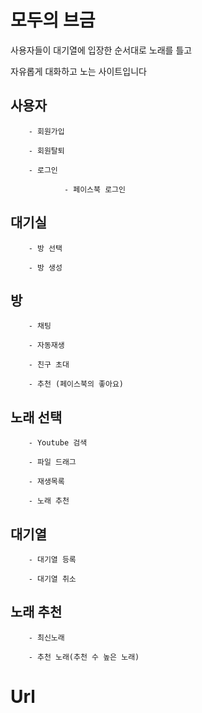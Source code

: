 # 모두의 브금 

사용자들이 대기열에 입장한 순서대로 노래를 틀고

자유롭게 대화하고 노는 사이트입니다

## 사용자

        - 회원가입

        - 회원탈퇴

        - 로그인

                - 페이스북 로그인



## 대기실

        - 방 선택

        - 방 생성



## 방

        - 채팅

        - 자동재생

        - 친구 초대

        - 추천 (페이스북의 좋아요)



## 노래 선택

        - Youtube 검색

        - 파일 드래그

        - 재생목록

        - 노래 추천

## 대기열

        - 대기열 등록

        - 대기열 취소



## 노래 추천

        - 최신노래

        - 추천 노래(추천 수 높은 노래)


# Url
